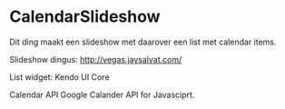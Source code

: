 # CalendarSlideshow

Dit ding maakt een slideshow met daarover een list met calendar items.

Slideshow dingus:
http://vegas.jaysalvat.com/

List widget:
Kendo UI Core

Calendar API
Google Calander API for Javasciprt.
